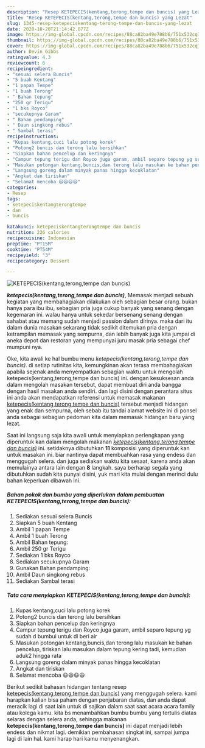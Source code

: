 ```yaml
---
description: "Resep KETEPECIS(kentang,terong,tempe dan buncis) yang Lezat"
title: "Resep KETEPECIS(kentang,terong,tempe dan buncis) yang Lezat"
slug: 1345-resep-ketepeciskentang-terong-tempe-dan-buncis-yang-lezat
date: 2020-10-20T21:14:42.877Z
image: https://img-global.cpcdn.com/recipes/88ca82ba49e788b6/751x532cq70/ketepeciskentangterongtempe-dan-buncis-foto-resep-utama.jpg
thumbnail: https://img-global.cpcdn.com/recipes/88ca82ba49e788b6/751x532cq70/ketepeciskentangterongtempe-dan-buncis-foto-resep-utama.jpg
cover: https://img-global.cpcdn.com/recipes/88ca82ba49e788b6/751x532cq70/ketepeciskentangterongtempe-dan-buncis-foto-resep-utama.jpg
author: Devin Gibbs
ratingvalue: 4.3
reviewcount: 6
recipeingredient:
- "sesuai selera Buncis"
- "5 buah Kentang"
- "1 papan Tempe"
- "1 buah Terong"
- " Bahan tepung"
- "250 gr Terigu"
- "1 bks Royco"
- "secukupnya Garam"
- " Bahan pendamping"
- " Daun singkong rebus"
- " Sambal terasi"
recipeinstructions:
- "Kupas kentang,cuci lalu potong korek"
- "Potong2 buncis dan terong lalu bersihkan"
- "Siapkan bahan pencelup dan keringnya"
- "Campur tepung terigu dan Royco juga garam, ambil separo tepung yg sudah d bumbui untuk di beri air"
- "Masukan potongan kentang,buncis,dan terong lalu masukan ke bahan pencelup, tiriskan lalu masukan dalam tepung kering tadi, kemudian aduk2 hingga rata"
- "Langsung goreng dalam minyak panas hingga kecoklatan"
- "Angkat dan tiriskan"
- "Selamat mencoba 😃😃😃😃"
categories:
- Resep
tags:
- ketepeciskentangterongtempe
- dan
- buncis

katakunci: ketepeciskentangterongtempe dan buncis 
nutrition: 226 calories
recipecuisine: Indonesian
preptime: "PT15M"
cooktime: "PT54M"
recipeyield: "3"
recipecategory: Dessert

---
```



![KETEPECIS(kentang,terong,tempe dan buncis)](https://img-global.cpcdn.com/recipes/88ca82ba49e788b6/751x532cq70/ketepeciskentangterongtempe-dan-buncis-foto-resep-utama.jpg)

<b><i>ketepecis(kentang,terong,tempe dan buncis)</i></b>, Memasak menjadi sebuah kegiatan yang membahagiakan dilakukan oleh sebagian besar orang. bukan hanya para ibu ibu, sebagian pria juga cukup banyak yang senang dengan kegemaran ini. walau hanya untuk sekedar bersenang senang dengan sahabat atau memang sudah menjadi passion dalam dirinya. maka dari itu dalam dunia masakan sekarang tidak sedikit ditemukan pria dengan ketrampilan memasak yang sempurna, dan lebih banyak juga kita jumpai di aneka depot dan restoran yang mempunyai juru masak pria sebagai chef mumpuni nya.

Oke, kita awali ke hal bumbu menu <i>ketepecis(kentang,terong,tempe dan buncis)</i>. di setiap rutinitas kita, kemungkinan akan terasa membahagiakan apabila sejenak anda menyempatkan sebagian waktu untuk mengolah ketepecis(kentang,terong,tempe dan buncis) ini. dengan kesuksesan anda dalam mengolah masakan tersebut, dapat membuat diri anda bangga dengan hasil masakan anda sendiri. dan lagi disini dengan perantara situs ini anda akan mendapatkan referensi untuk memasak makanan <u>ketepecis(kentang,terong,tempe dan buncis)</u> tersebut menjadi hidangan yang enak dan sempurna, oleh sebab itu tandai alamat website ini di ponsel anda sebagai sebagian pedoman kita dalam memasak hidangan baru yang lezat.




Saat ini langsung saja kita awali untuk menyiapkan perlengkapan yang diperuntuk kan dalam mengolah makanan <u><i>ketepecis(kentang,terong,tempe dan buncis)</i></u> ini. setidaknya dibutuhkan <b>11</b> komposisi yang diperuntuk kan untuk masakan ini. biar nantinya dapat membuahkan rasa yang endess dan menggugah selera. dan juga sediakan waktu kita sesaat, karena anda akan memulainya antara lain dengan <b>8</b> langkah. saya berharap segala yang dibutuhkan sudah kita punyai disini, yuk mari kita mulai dengan merinci dulu bahan keperluan dibawah ini.

<!--inarticleads1-->

##### Bahan pokok dan bumbu yang diperlukan dalam pembuatan KETEPECIS(kentang,terong,tempe dan buncis):

1. Sediakan sesuai selera Buncis
1. Siapkan 5 buah Kentang
1. Ambil 1 papan Tempe
1. Ambil 1 buah Terong
1. Ambil  Bahan tepung:
1. Ambil 250 gr Terigu
1. Sediakan 1 bks Royco
1. Sediakan secukupnya Garam
1. Gunakan  Bahan pendamping:
1. Ambil  Daun singkong rebus
1. Sediakan  Sambal terasi




<!--inarticleads2-->

##### Tata cara menyiapkan KETEPECIS(kentang,terong,tempe dan buncis):

1. Kupas kentang,cuci lalu potong korek
1. Potong2 buncis dan terong lalu bersihkan
1. Siapkan bahan pencelup dan keringnya
1. Campur tepung terigu dan Royco juga garam, ambil separo tepung yg sudah d bumbui untuk di beri air
1. Masukan potongan kentang,buncis,dan terong lalu masukan ke bahan pencelup, tiriskan lalu masukan dalam tepung kering tadi, kemudian aduk2 hingga rata
1. Langsung goreng dalam minyak panas hingga kecoklatan
1. Angkat dan tiriskan
1. Selamat mencoba 😃😃😃😃




Berikut sedikit bahasan hidangan tentang resep <u>ketepecis(kentang,terong,tempe dan buncis)</u> yang menggugah selera. kami harapkan kalian bisa paham dengan penjabaran diatas, dan anda dapat meracik lagi di saat lain untuk di sajikan dalam saat saat acara acara family atau kolega kamu. kita bs menambahkan bumbu bumbu yang tertulis diatas selaras dengan selera anda, sehingga makanan <b>ketepecis(kentang,terong,tempe dan buncis)</b> ini dapat menjadi lebih endess dan nikmat lagi. demikian pembahasan singkat ini, sampai jumpa lagi di lain hal. kami harap hari kamu menyenangkan.
